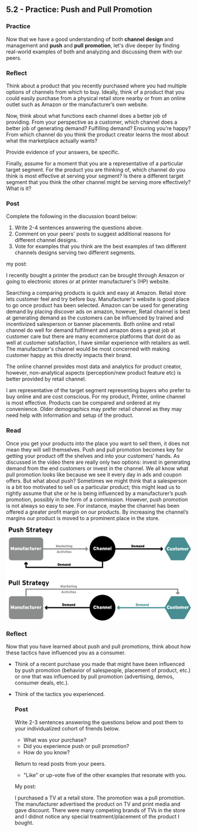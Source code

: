 ## 5.2 - Practice: Push and Pull Promotion

### Practice

Now that we have a good understanding of both **channel** **design** and management and **push** and **pull** **promotion**, let's dive deeper by finding real-world examples of both and analyzing and discussing them with our peers.



### Reflect

Think about a product that you recently purchased where you had multiple options of channels from which to buy.  Ideally, think of a product that you could easily purchase from a physical retail store nearby or from an online outlet such as Amazon or the manufacturer’s own website.  

Now, think about what functions each channel does a better job of providing.  From your perspective as a customer, which channel does a better job of generating demand?  Fulfilling demand?  Ensuring you’re happy?  From which channel do you think the product creator learns the most about what the marketplace actually wants?  

Provide evidence of your answers, be specific.  

Finally, assume for a moment that you are a representative of a particular target segment.  For the product you are thinking of, which channel do you think is most effective at serving your segment?  Is there a different target segment that you think the other channel might be serving more effectively?  What is it?  

### Post

Complete the following in the discussion board below:

1. Write 2-4 sentences answering the questions above. 
2. Comment on your peers' posts to suggest additional reasons for different channel designs. 
3. Vote for examples that you think are the best examples of two different channels designs serving two different segments.

my post:

I recently bought a printer the product can be brought through Amazon or going to electronic stores or at printer manufacturer's (HP) website.

Searching a comparing products is quick and easy at Amazon. Retail store lets customer feel and try before buy. Manufacturer's website is good place to go once product has been selected.  Amazon can be used for generating demand by placing discover ads on amazon, however, Retail channel is best at generating demand as the customers can be influenced by trained and incentivized salesperson or banner placements. Both online and retail channel do well for demand fulfilment and amazon does a great job at customer care but there are many ecommerce platforms that dont do as well at customer satisfaction, I have similar experience with retailers as well. The manufacturer's channel would be most concerned with making customer happy as this directly impacts their brand.

The online channel  provides most data and analytics for product creator, however, non-analytical aspects (perception/new product feature etc) is better provided by retail channel.

I am representative of the target segment representing buyers who prefer to buy online and are cost conscious. For my product, Printer, online channel is most effective. Products can be compared and ordered at my convenience. Older demographics may prefer retail channel as they may need help with information and setup of the product.

### Read

Once you get your products into the place you want to sell them, it does not mean they will sell themselves. Push and pull promotion becomes key for getting your product off the shelves and into your customers’ hands. As discussed in the video there are really only two options:  invest in generating demand from the end customers or invest in the channel. We all know what pull promotion looks like because we see it every day in ads and coupon offers. But what about push? Sometimes we might think that a salesperson is a bit too motivated to sell us a particular product; this might lead us to rightly assume that she or he is being influenced by a manufacturer’s push promotion, possibly in the form of a commission. However, push promotion is not always so easy to see. For instance, maybe the channel has been offered a greater profit margin on our products. By increasing the channel’s margins our product is moved to a prominent place in the store.

![](./pushpullAsset_1.png)

### Reflect

Now that you have learned about push and pull promotions, think about how these tactics have influenced you as a consumer.

- Think of a recent purchase you made that might have been influenced by push promotion (behavior of salespeople, placement of product, etc.) or one that was influenced by pull promotion (advertising, demos, consumer deals, etc.). 

- Think of the tactics you experienced.

  ### Post

  Write 2-3 sentences answering the questions below and post them to your individualized cohort of friends below.

  - What was your purchase?
  - Did you experience push or pull promotion?
  - How do you know?

  Return to read posts from your peers.

  - "Like" or up-vote five of the other examples that resonate with you.

  My post:

  I purchased a TV at a retail store. The promotion was a pull promotion. The manufacturer advertised the product on TV and print media and gave discount. There were many competing brands of TVs in the store and I didnot notice any special treatment/placement of the product I bought.